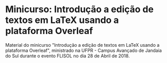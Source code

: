 # Minicurso: Introdução a edição de textos em LaTeX usando a plataforma Overleaf

Material do minicurso "Introdução a edição de textos em LaTeX usando a plataforma Overleaf", ministrado na UFPR - Campus Avançado de Jandaia do Sul durante o evento FLISOL no dia 28 de Abril de 2018.

